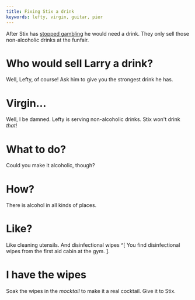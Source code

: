 ```yaml
---
title: Fixing Stix a drink
keywords: lefty, virgin, guitar, pier
---
```


After Stix has [stopped gambling](010-stop-gambling.md) he would need a drink. They only sell those non-alcoholic drinks at the funfair.

# Who would sell Larry a drink?
Well, Lefty, of course! Ask him to give you the strongest drink he has.

# Virgin...
Well, I be damned. Lefty is serving non-alcoholic drinks. Stix won't drink _that_!

# What to do?
Could you make it alcoholic, though?

# How?
There is alcohol in all kinds of places.

# Like?
Like cleaning utensils. And disinfectional wipes ^[ You find disinfectional wipes from the first aid cabin at the gym. ].

# I have the wipes
Soak the wipes in the _mocktail_ to make it a real cocktail. Give it to Stix.

